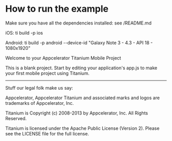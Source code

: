 How to run the example
======================

Make sure you have all the dependencies installed: see /README.md

iOS: ti build -p ios

Android: ti build -p android --device-id "Galaxy Note 3 - 4.3 - API 18 - 1080x1920" 


Welcome to your Appcelerator Titanium Mobile Project

This is a blank project.  Start by editing your application's app.js to 
make your first mobile project using Titanium.



----------------------------------
Stuff our legal folk make us say:

Appcelerator, Appcelerator Titanium and associated marks and logos are 
trademarks of Appcelerator, Inc. 

Titanium is Copyright (c) 2008-2013 by Appcelerator, Inc. All Rights Reserved.

Titanium is licensed under the Apache Public License (Version 2). Please
see the LICENSE file for the full license.

